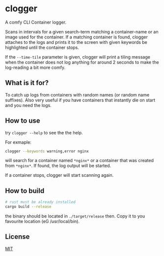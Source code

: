 # clogger

A comfy CLI Container logger.

Scans in intervals for a given search-term matching a container-name or an image used for the container.
If a matching container is found, clogger attaches to the logs and prints it to the screen with given keywords be highlighted until the container stops.

If the `--time-tile` parameter is given, clogger will print a tiling message when the container does not log anything for around 2 seconds to make the log-reading a bit more comfy.

## What is it for?

To catch up logs from containers with random names (or random name suffixes). Also very useful if you have containers that instantly die on start and you need the logs.

## How to use

try `clogger --help` to see the the help.

For exmaple:
```bash
clogger --keywords warning,error nginx
```

will search for a container named `*nginx*` or a container that was created from `*nginx*`. If found, the log output will be started.

If a container stops, clogger will start scanning again.

## How to build

```bash
# rust must be already installed
cargo build --release
```

the binary should be located in `./target/release` then. Copy it to you favourite location (eG /usr/local/bin).

## License

[MIT](./LICENSE)